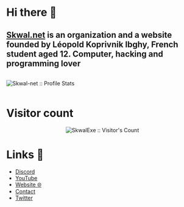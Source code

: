 # Hi there 👋

<h2><a href="https://skwal.net">Skwal.net</a> is an organization and a website founded by Léopold Koprivnik Ibghy, French student aged 12. Computer, hacking and programming lover</h2>

<div style="display: flex; align-content: center;">
  <p align="center"><img src="https://github-readme-stats.vercel.app/api?username=Skwal-net&show_icons=true&bg_color=30,e96443,904e95&title_color=fff&text_color=fff" alt="Skwal-net      :: Profile Stats" /></p>
</div>


# Visitor count

<p align="center"><img src="https://profile-counter.glitch.me/{Skwal-net}/count.svg" alt="SkwalExe :: Visitor's Count" /></p>

# Links 📎
<ul>
  <li><a href="https://discord.com/invite/U4ryW8Y" target="_blank" >Discord</a></li>
  <li><a href="https://YouTube.com/Skwal" target="_blank" >YouTube</a></li>
  <li><a href="http://Skwal.net" target="_blank" >Website 🌐</a></li>
  <li><a href="mailto:support@skwal.net" target="_blank" >Contact</a></li>
  <li><a href="https://twitter.com/SkwalExe" target="_blank" >Twitter</a></li>
</ul>
